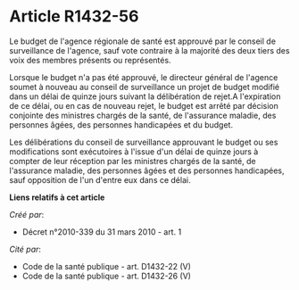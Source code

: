 # Article R1432-56

Le budget de l'agence régionale de santé est approuvé par le conseil de surveillance de l'agence, sauf vote contraire à la
majorité des deux tiers des voix des membres présents ou représentés. 

Lorsque le budget n'a pas été approuvé, le directeur général de l'agence soumet à nouveau au conseil de surveillance un
projet de budget modifié dans un délai de quinze jours suivant la délibération de rejet.A l'expiration de ce délai, ou en cas
de nouveau rejet, le budget est arrêté par décision conjointe des ministres chargés de la santé, de l'assurance maladie, des
personnes âgées, des personnes handicapées et du budget. 

Les délibérations du conseil de surveillance approuvant le budget ou ses modifications sont exécutoires à l'issue d'un délai
de quinze jours à compter de leur réception par les ministres chargés de la santé, de l'assurance maladie, des personnes
âgées et des personnes handicapées, sauf opposition de l'un d'entre eux dans ce délai.

**Liens relatifs à cet article**

_Créé par_:

  - Décret n°2010-339 du 31 mars 2010 - art. 1

_Cité par_:

  - Code de la santé publique - art. D1432-22 (V)
  - Code de la santé publique - art. D1432-26 (V)
